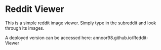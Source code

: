 # Reddit Viewer

This is a simple reddit image viewer. Simply type in the subreddit and look through its images.

A deployed version can be accessed here: annoor98.github.io/Reddit-Viewer
